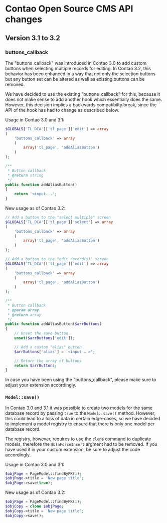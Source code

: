 Contao Open Source CMS API changes
==================================

Version 3.1 to 3.2
------------------

### buttons_callback

The "buttons_callback" was introduced in Contao 3.0 to add custom buttons when
selecting multiple records for editing. In Contao 3.2, this behavior has been
enhanced in a way that not only the selection buttons but any button set can be
altered as well as existing buttons can be removed.

We have decided to use the existing "buttons_callback" for this, because it does
not make sense to add another hook which essentially does the same. However,
this decision implies a backwards compatibilty break, since the API of the hook
has had to change as described below.

Usage in Contao 3.0 and 3.1:

```php
$GLOBALS['TL_DCA']['tl_page']['edit'] => array
(
    'buttons_callback' => array
    (
        array('tl_page', 'addAliasButton')
    )
);

/**
 * Button callback
 * @return string
 */
public function addAliasButton()
{
    return '<input...';
}
```

New usage as of Contao 3.2:

```php
// Add a button to the "select multiple" screen
$GLOBALS['TL_DCA']['tl_page']['select'] => array
(
    'buttons_callback' => array
    (
        array('tl_page', 'addAliasButton')
    )
);

// Add a button to the "edit record(s)" screen
$GLOBALS['TL_DCA']['tl_page']['edit'] => array
(
    'buttons_callback' => array
    (
        array('tl_page', 'addAliasButton')
    )
);

/**
 * Button callback
 * @param array
 * @return array
 */
public function addAliasButton($arrButtons)
{
    // Unset the save button
    unset($arrButtons['edit']);

    // Add a custom "alias" button
    $arrButtons['alias'] = '<input … >';

    // Return the array of buttons
    return $arrButtons;
}
```

In case you have been using the "buttons_callback", please make sure to adjust
your extension accordingly.


### `Model::save()`

In Contao 3.0 and 3.1 it was possible to create two models for the same database
record by passing `true` to the `Model::save()` method. However, this could lead
to a loss of data in certain edge-cases, so we have decided to implement a model
registry to ensure that there is only one model per database record.

The registry, however, requires to use the `clone` command to duplicate models,
therefore the `$blnForceInsert` argment had to be removed. If you have used it
in your custom extension, be sure to adjust the code accordingly.

Usage in Contao 3.0 and 3.1:

```php
$objPage = PageModel::findByPK(1);
$objPage->title = 'New page title';
$objPage->save(true);
```

New usage as of Contao 3.2:

```php
$objPage = PageModel::findByPK(1);
$objCopy = clone $objPage;
$objCopy->title = 'New page title';
$objCopy->save();
```
